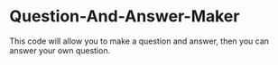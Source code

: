 # Question-And-Answer-Maker
This code will allow you to make a question and answer, then you can answer your own question.
